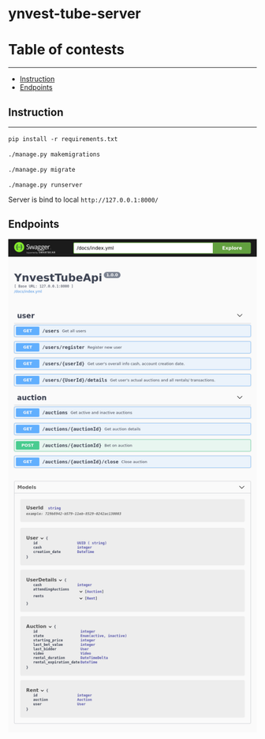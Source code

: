 # ynvest-tube-server

# Table of contests

<hr>

- [Instruction](#instruction)
- [Endpoints](#endpoints)

## Instruction

<hr>

`pip install -r requirements.txt`

`./manage.py makemigrations`

`./manage.py migrate`

`./manage.py runserver`

Server is bind to local `http://127.0.0.1:8000/`

## Endpoints
![](.README_images/endpoints.png)